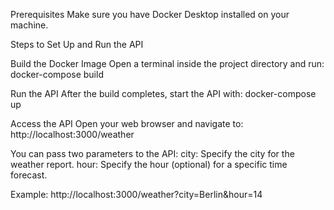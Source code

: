 Prerequisites
Make sure you have Docker Desktop installed on your machine.

Steps to Set Up and Run the API

Build the Docker Image
Open a terminal inside the project directory and run:
docker-compose build


Run the API
After the build completes, start the API with:
docker-compose up

Access the API
Open your web browser and navigate to:
http://localhost:3000/weather

You can pass two parameters to the API:
city: Specify the city for the weather report.
hour: Specify the hour (optional) for a specific time forecast.

Example:
http://localhost:3000/weather?city=Berlin&hour=14